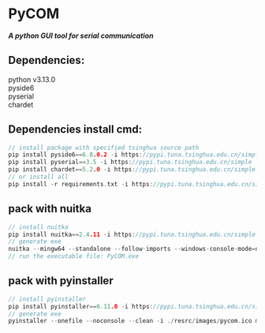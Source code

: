 # PyCOM
***A python GUI tool for serial communication***   

## Dependencies:
python v3.13.0  
pyside6  
pyserial  
chardet  

## Dependencies install cmd:
```C
// install package with specified tsinghua source path
pip install pyside6==6.8.0.2 -i https://pypi.tuna.tsinghua.edu.cn/simple
pip install pyserial==3.5 -i https://pypi.tuna.tsinghua.edu.cn/simple
pip install chardet==5.2.0 -i https://pypi.tuna.tsinghua.edu.cn/simple
// or install all
pip install -r requirements.txt -i https://pypi.tuna.tsinghua.edu.cn/simple
```

## pack with nuitka
```C
// install nuitka  
pip install nuitka==2.4.11 -i https://pypi.tuna.tsinghua.edu.cn/simple
// generate exe
nuitka --mingw64 --standalone --follow-imports --windows-console-mode=disable --show-progress --show-memory --enable-plugin=pyside6 --windows-icon-from-ico=.\resrc\images\pycom.ico --include-data-dir=.\demo=.\demo --include-data-files=.\ReleaseNote.txt=ReleaseNote.txt main.py -o PyCOM.exe
// run the executable file: PyCOM.exe
```

## pack with pyinstaller
```C
// install pyinstaller  
pip install pyinstaller==6.11.0 -i https://pypi.tuna.tsinghua.edu.cn/simple
// generate exe
pyinstaller --onefile --noconsole --clean -i ./resrc/images/pycom.ico main.py -o PyCOM.exe
```
